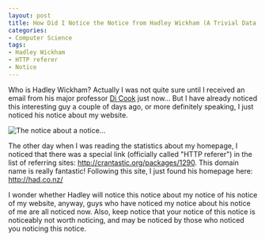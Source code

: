 ```yaml
---
layout: post
title: How Did I Notice the Notice from Hadley Wickham (A Trivial Data Mining Case)
categories:
- Computer Science
tags:
- Hadley Wickham
- HTTP referer
- Notice
---
```


Who is Hadley Wickham? Actually I was not quite sure until I received an email from his major professor [Di Cook](http://www.public.iastate.edu/~dicook) just now... But I have already noticed this interesting guy a couple of days ago, or more definitely speaking, I just noticed his notice about my website.

![The notice about a notice...](http://i.imgur.com/d8R3F.jpg)

The other day when I was reading the statistics about my homepage, I noticed that there was a special link (officially called "HTTP referer") in the list of referring sites: <http://crantastic.org/packages/1290>. This domain name is really fantastic! Following this site, I just found his homepage here: <http://had.co.nz/>

I wonder whether Hadley will notice this notice about my notice of his notice of my website, anyway, guys who have noticed my notice about his notice of me are all noticed now. Also, keep notice that your notice of this notice is noticeably not worth noticing, and may be noticed by those who noticed you noticing this notice.
